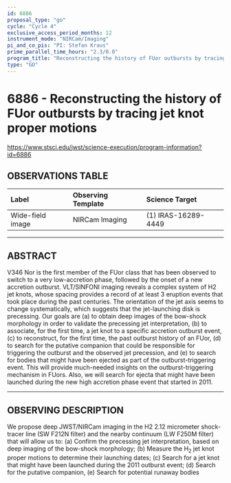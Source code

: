 ```yaml
---
id: 6886
proposal_type: "go"
cycle: "Cycle 4"
exclusive_access_period_months: 12
instrument_mode: "NIRCam/Imaging"
pi_and_co_pis: "PI: Stefan Kraus"
prime_parallel_time_hours: "2.3/0.0"
program_title: "Reconstructing the history of FUor outbursts by tracing jet knot proper motions"
type: "GO"
---
```

# 6886 - Reconstructing the history of FUor outbursts by tracing jet knot proper motions
https://www.stsci.edu/jwst/science-execution/program-information?id=6886
## OBSERVATIONS TABLE
| Label             | Observing Template | Science Target      |
| :---------------- | :----------------- | :------------------ |
| Wide-field image  | NIRCam Imaging     | (1) IRAS-16289-4449 |

---

## ABSTRACT

V346 Nor is the first member of the FUor class that has been observed to switch to a very low-accretion phase, followed by the onset of a new accretion outburst. VLT/SINFONI imaging reveals a complex system of H2 jet knots, whose spacing provides a record of at least 3 eruption events that took place during the past centuries. The orientation of the jet axis seems to change systematically, which suggests that the jet-launching disk is precessing. Our goals are (a) to obtain deep images of the bow-shock morphology in order to validate the precessing jet interpretation, (b) to associate, for the first time, a jet knot to a specific accretion outburst event, (c) to reconstruct, for the first time, the past outburst history of an FUor, (d) to search for the putative companion that could be responsible for triggering the outburst and the observed jet precession, and (e) to search for bodies that might have been ejected as part of the outburst-triggering event. This will provide much-needed insights on the outburst-triggering mechanism in FUors. Also, we will search for ejecta that might have been launched during the new high accretion phase event that started in 2011.

---

## OBSERVING DESCRIPTION

We propose deep JWST/NIRCam imaging in the H2 2.12 micrometer shock-tracer line (SW F212N filter) and the nearby continuum (LW F250M filter) that will allow us to:
(a) Confirm the precessing jet interpretation, based on deep imaging of the bow-shock morphology;
(b) Measure the H$_2$ jet knot proper motions to determine their launching dates;
(c) Search for a jet knot that might have been launched during the 2011 outburst event;
(d) Search for the putative companion,
(e) Search for potential runaway bodies